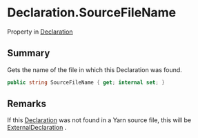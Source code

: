 # Declaration.SourceFileName

Property in [Declaration](/docs/api/csharp/yarn.compiler.declaration.md)

## Summary


Gets the name of the file in which this Declaration was found.


```csharp
public string SourceFileName { get; internal set; }
```

## Remarks


If this  <a href="yarn.compiler.declaration.md">Declaration</a>  was not found in a Yarn
source file, this will be  <a href="yarn.compiler.declaration.externaldeclaration.md">ExternalDeclaration</a> .


